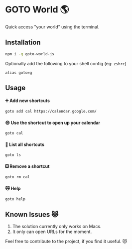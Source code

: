 # GOTO World 🌎

Quick access "your world" using the terminal.

## Installation

```sh
npm i -g goto-world-js 
```

Optionally add the following to your shell config (eg: `zshrc`)
```zshrc
alias goto=g
```

## Usage
#### ➕ Add new shortcuts 
  ```sh
  goto add cal https://calendar.google.com/
  ```
#### 😎 Use the shortcut to open up your calendar
  ```sh 
  goto cal
  ```
#### 📜 List all shortcuts
  ```sh
  goto ls
  ```
#### ❎ Remove a shortcut
  ```sh
  goto rm cal
  ```
#### 😿 Help
  ```sh
  goto help
  ```


## Known Issues 😾

1. The solution currently only works on Macs.
2. It only can open URLs for the moment.

Feel free to contribute to the project, if you find it useful. 😻


